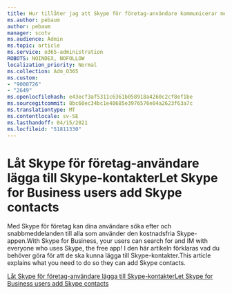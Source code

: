 ```yaml
---
title: Hur tillåter jag att Skype för företag-användare kommunicerar med Skype-användare
ms.author: pebaum
author: pebaum
manager: scotv
ms.audience: Admin
ms.topic: article
ms.service: o365-administration
ROBOTS: NOINDEX, NOFOLLOW
localization_priority: Normal
ms.collection: Adm_O365
ms.custom:
- "9000726"
- "2649"
ms.openlocfilehash: e43ecf3af5311c6361b058918a4260c2cf8ef1be
ms.sourcegitcommit: 8bc60ec34bc1e40685e3976576e04a2623f63a7c
ms.translationtype: MT
ms.contentlocale: sv-SE
ms.lasthandoff: 04/15/2021
ms.locfileid: "51811330"
---
```

# <a name="let-skype-for-business-users-add-skype-contacts"></a><span data-ttu-id="dc0ce-102">Låt Skype för företag-användare lägga till Skype-kontakter</span><span class="sxs-lookup"><span data-stu-id="dc0ce-102">Let Skype for Business users add Skype contacts</span></span>

<span data-ttu-id="dc0ce-103">Med Skype för företag kan dina användare söka efter och snabbmeddelanden till alla som använder den kostnadsfria Skype-appen.</span><span class="sxs-lookup"><span data-stu-id="dc0ce-103">With Skype for Business, your users can search for and IM with everyone who uses Skype, the free app!</span></span> <span data-ttu-id="dc0ce-104">I den här artikeln förklaras vad du behöver göra för att de ska kunna lägga till Skype-kontakter.</span><span class="sxs-lookup"><span data-stu-id="dc0ce-104">This article explains what you need to do so they can add Skype contacts.</span></span>

[<span data-ttu-id="dc0ce-105">Låt Skype för företag-användare lägga till Skype-kontakter</span><span class="sxs-lookup"><span data-stu-id="dc0ce-105">Let Skype for Business users add Skype contacts</span></span>](https://docs.microsoft.com/skypeforbusiness/set-up-skype-for-business-online/let-skype-for-business-users-add-skype-contacts)